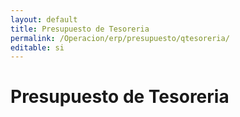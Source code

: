 ```yaml
---
layout: default
title: Presupuesto de Tesoreria
permalink: /Operacion/erp/presupuesto/qtesoreria/
editable: si
---
```


# Presupuesto de Tesoreria  

